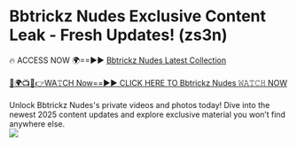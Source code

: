 # Bbtrickz Nudes Exclusive Content Leak - Fresh Updates! (zs3n)

🔥 ACCESS NOW 🌍==►► <a href="https://tinyurl.com/yc657z5k" rel="nofollow">Bbtrickz Nudes Latest Collection</a>
<br><br>
[🔴🌍📺📱👉WA𝚃CH Now==►► CLICK HERE TO Bbtrickz Nudes 𝚆𝙰𝚃𝙲𝙷 NOW](https://tinyurl.com/yc657z5k)
<br><br>
Unlock Bbtrickz Nudes's private videos and photos today! Dive into the newest 2025 content updates and explore exclusive material you won’t find anywhere else.
<br>
<a href="https://tinyurl.com/yc657z5k" rel="nofollow" data-target="animated-image.originalLink"><img src="https://camo.githubusercontent.com/8a4f000d20f83aca3bf7ec5f350d767afa0574a8a352519fd8cfa583a6f93a33/68747470733a2f2f692e696d6775722e636f6d2f644a486b345a712e676966" data-canonical-src="https://i.imgur.com/dJHk4Zq.gif" style="max-width: 100%; display: inline-block;" data-target="animated-image.originalImage"></a>
<br>
